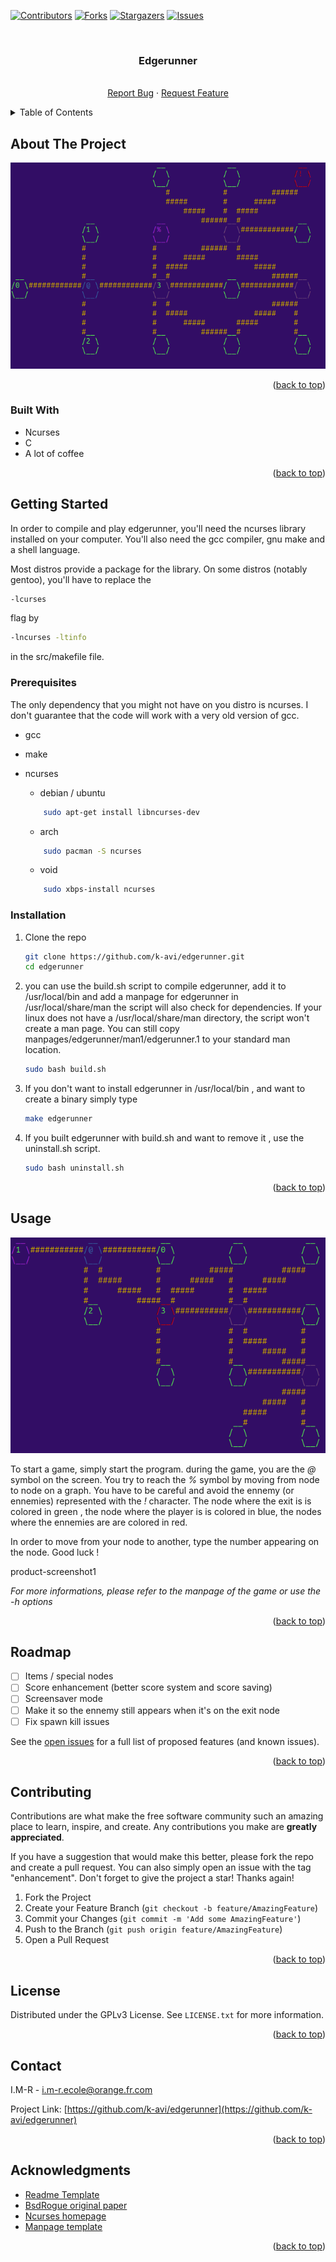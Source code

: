 <!-- Improved compatibility of back to top link: See: https://github.com/othneildrew/Best-README-Template/pull/73 -->
<a name="readme-top"></a>
<!--
*** Thanks for checking out the Best-README-Template. If you have a suggestion
*** that would make this better, please fork the repo and create a pull request
*** or simply open an issue with the tag "enhancement".
*** Don't forget to give the project a star!
*** Thanks again! Now go create something AMAZING! :D
-->



<!-- PROJECT SHIELDS -->
<!--
*** I'm using markdown "reference style" links for readability.
*** Reference links are enclosed in brackets [ ] instead of parentheses ( ).
*** See the bottom of this document for the declaration of the reference variables
*** for contributors-url, forks-url, etc. This is an optional, concise syntax you may use.
*** https://www.markdownguide.org/basic-syntax/#reference-style-links
-->
[![Contributors][contributors-shield]][contributors-url]
[![Forks][forks-shield]][forks-url]
[![Stargazers][stars-shield]][stars-url]
[![Issues][issues-shield]][issues-url]



<!-- PROJECT LOGO -->
<br />
<div align="center">
<h3 align="center">Edgerunner</h3>

  <p align="center">
    <br />
    <a href="https://github.com/k-avi/edgerunner/issues">Report Bug</a>    ·
    <a href="https://github.com/k-avi/edgerunner/issues">Request Feature</a>
  </p>
</div>



<!-- TABLE OF CONTENTS -->
<details>
  <summary>Table of Contents</summary>
  <ol>
    <li>
      <a href="#about-the-project">About The Project</a>
      <ul>
        <li><a href="#built-with">Built With</a></li>
      </ul>
    </li>
    <li>
      <a href="#getting-started">Getting Started</a>
      <ul>
        <li><a href="#prerequisites">Prerequisites</a></li>
        <li><a href="#installation">Installation</a></li>
      </ul>
    </li>
    <li><a href="#usage">Usage</a></li>
    <li><a href="#roadmap">Roadmap</a></li>
    <li><a href="#contributing">Contributing</a></li>
    <li><a href="#license">License</a></li>
    <li><a href="#contact">Contact</a></li>
    <li><a href="#acknowledgments">Acknowledgments</a></li>
  </ol>
</details>



<!-- ABOUT THE PROJECT -->
## About The Project

![product-screenshot]

<p align="right">(<a href="#readme-top">back to top</a>)</p>


### Built With

* Ncurses
* C
* A lot of coffee

<p align="right">(<a href="#readme-top">back to top</a>)</p>


<!-- GETTING STARTED -->
## Getting Started

In order to compile and play edgerunner, you'll need the ncurses library installed on your computer. 
You'll also need the gcc compiler, gnu make and a shell language.

Most distros provide a package for the library. On some distros (notably gentoo), you'll have to 
replace the 
```sh
-lcurses
```
flag by 
```sh
-lncurses -ltinfo
```
in the src/makefile file.

### Prerequisites

The only dependency that you might not have on you distro is ncurses. I don't guarantee that the code will work with a very 
old version of gcc.

* gcc
* make 
* ncurses
  
    * debian / ubuntu 
    ```sh
        sudo apt-get install libncurses-dev
    ```
    * arch 
    ```sh
        sudo pacman -S ncurses
    ```
    * void 
    ```sh
        sudo xbps-install ncurses
    ```


### Installation

1. Clone the repo
   ```sh
   git clone https://github.com/k-avi/edgerunner.git
   cd edgerunner
   ```
2. you can use the build.sh script to compile edgerunner, add it to /usr/local/bin and add a manpage for edgerunner in /usr/local/share/man
   the script will also check for dependencies. If your linux does not have a /usr/local/share/man directory, the script won't create a man page.
   You can still copy manpages/edgerunner/man1/edgerunner.1 to your standard man location.
   ```sh
   sudo bash build.sh 
   ```
3. If you don't want to install edgerunner in /usr/local/bin , and want to create a binary simply type
   ```sh
   make edgerunner  
   ``` 
  
4. If you built edgerunner with build.sh and want to remove it , use the uninstall.sh script.
   ```sh
   sudo bash uninstall.sh 
   ```

<p align="right">(<a href="#readme-top">back to top</a>)</p>



<!-- USAGE EXAMPLES -->
## Usage

![product-screenshot1]

To start a game, simply start the program. during the game, you are the 
_@_ symbol on the screen. You try to reach the _%_ symbol by moving from 
node to node on a graph. You have to be careful and avoid the ennemy (or ennemies) 
represented with the _!_ character. 
The node where the exit is is colored in green , the node where the player is is colored 
in blue, the nodes where the ennemies are are colored in red.

In order to move from your node to another, type the number appearing on the node. 
Good luck ! 

product-screenshot1

_For more informations, please refer to the manpage of the game or use the -h options_

<p align="right">(<a href="#readme-top">back to top</a>)</p>



<!-- ROADMAP -->
## Roadmap

- [ ] Items / special nodes 
- [ ] Score enhancement (better score system and score saving)
- [ ] Screensaver mode 
- [ ] Make it so the ennemy still appears when it's on the exit node 
- [ ] Fix spawn kill issues 

See the [open issues](https://github.com/k-avi/edgerunner/issues) for a full list of proposed features (and known issues).

<p align="right">(<a href="#readme-top">back to top</a>)</p>



<!-- CONTRIBUTING -->
## Contributing

Contributions are what make the free software community such an amazing place to learn, inspire, and create. Any contributions you make are **greatly appreciated**.

If you have a suggestion that would make this better, please fork the repo and create a pull request. You can also simply open an issue with the tag "enhancement".
Don't forget to give the project a star! Thanks again!

1. Fork the Project
2. Create your Feature Branch (`git checkout -b feature/AmazingFeature`)
3. Commit your Changes (`git commit -m 'Add some AmazingFeature'`)
4. Push to the Branch (`git push origin feature/AmazingFeature`)
5. Open a Pull Request

<p align="right">(<a href="#readme-top">back to top</a>)</p>


<!-- LICENSE -->
## License

Distributed under the GPLv3 License. See `LICENSE.txt` for more information.

<p align="right">(<a href="#readme-top">back to top</a>)</p>



<!-- CONTACT -->
## Contact

I.M-R - i.m-r.ecole@orange.fr.com

Project Link: [https://github.com/k-avi/edgerunner](https://github.com/k-avi/edgerunner)

<p align="right">(<a href="#readme-top">back to top</a>)</p>


## Acknowledgments

* [Readme Template](https://github.com/othneildrew/Best-README-Template)
* [BsdRogue original paper](https://docs-archive.freebsd.org/44doc/usd/30.rogue/paper.pdf)
* [Ncurses homepage](https://invisible-island.net/ncurses)
* [Manpage template](https://tldp.org/HOWTO/Man-Page/q3.html)

<p align="right">(<a href="#readme-top">back to top</a>)</p>



<!-- MARKDOWN LINKS & IMAGES -->
<!-- https://www.markdownguide.org/basic-syntax/#reference-style-links -->
[contributors-shield]: https://img.shields.io/github/contributors/k-avi/edgerunner.svg?style=for-the-badge
[contributors-url]: https://github.com/k-avi/edgerunner/graphs/contributors
[forks-shield]: https://img.shields.io/github/forks/k-avi/edgerunner.svg?style=for-the-badge
[forks-url]: https://github.com/k-avi/edgerunner/network/members
[stars-shield]: https://img.shields.io/github/stars/k-avi/edgerunner.svg?style=for-the-badge
[stars-url]: https://github.com/k-avi/edgerunner/stargazers
[issues-shield]: https://img.shields.io/github/issues/k-avi/edgerunner.svg?style=for-the-badge
[issues-url]: https://github.com/k-avi/edgerunner/issues
[license-shield]: https://img.shields.io/github/license/k-avi/edgerunner.svg?style=for-the-badge
[license-url]: https://github.com/k-avi/edgerunner/blob/master/LICENSE.txt
[linkedin-shield]: https://img.shields.io/badge/-LinkedIn-black.svg?style=for-the-badge&logo=linkedin&colorB=555
[product-screenshot]: images/screenshot_edgerunner3.png
[product-screenshot1]: images/screenshot_edgerunner1.png
